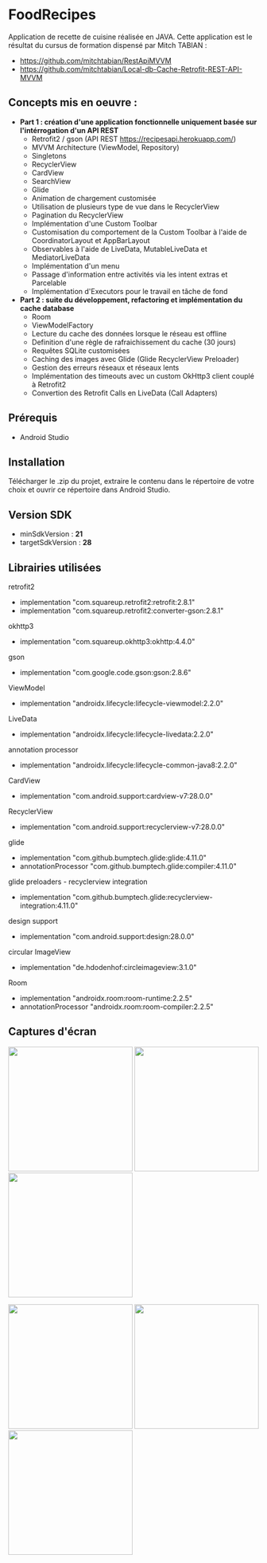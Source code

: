 # FoodRecipes

Application de recette de cuisine réalisée en JAVA. Cette application est le résultat du cursus de formation dispensé par Mitch TABIAN :
- https://github.com/mitchtabian/RestApiMVVM
- https://github.com/mitchtabian/Local-db-Cache-Retrofit-REST-API-MVVM

## Concepts mis en oeuvre :
- **Part 1 : création d'une application fonctionnelle uniquement basée sur l'intérrogation d'un API REST**
  - Retrofit2 / gson (API REST  https://recipesapi.herokuapp.com/)
  - MVVM Architecture (ViewModel, Repository)
  - Singletons
  - RecyclerView
  - CardView
  - SearchView
  - Glide
  - Animation de chargement customisée
  - Utilisation de plusieurs type de vue dans le RecyclerView
  - Pagination du RecyclerView
  - Implémentation d'une Custom Toolbar
  - Customisation du comportement de la Custom Toolbar à l'aide de CoordinatorLayout et AppBarLayout
  - Observables à l'aide de LiveData, MutableLiveData et MediatorLiveData
  - Implémentation d'un menu
  - Passage d'information entre activités via les intent extras et Parcelable
  - Implémentation d'Executors pour le travail en tâche de fond
- **Part 2 : suite du développement, refactoring et implémentation du cache database**
  - Room
  - ViewModelFactory
  - Lecture du cache des données lorsque le réseau est offline
  - Definition d'une règle de rafraichissement du cache (30 jours)
  - Requêtes SQLite customisées
  - Caching des images avec Glide (Glide RecyclerView Preloader)
  - Gestion des erreurs réseaux et réseaux lents
  - Implémentation des timeouts avec un custom OkHttp3 client couplé à Retrofit2
  - Convertion des Retrofit Calls en LiveData (Call Adapters)

## Prérequis
- Android Studio
## Installation
Télécharger le .zip du projet, extraire le contenu dans le répertoire de votre choix et ouvrir ce répertoire dans Android Studio.
## Version SDK
- minSdkVersion : **21**
- targetSdkVersion : **28**
## Librairies utilisées
retrofit2
- implementation "com.squareup.retrofit2:retrofit:2.8.1"
- implementation "com.squareup.retrofit2:converter-gson:2.8.1"

okhttp3
- implementation "com.squareup.okhttp3:okhttp:4.4.0"

gson
- implementation "com.google.code.gson:gson:2.8.6"

ViewModel
- implementation "androidx.lifecycle:lifecycle-viewmodel:2.2.0"

LiveData
- implementation "androidx.lifecycle:lifecycle-livedata:2.2.0"

annotation processor
- implementation "androidx.lifecycle:lifecycle-common-java8:2.2.0"

CardView
- implementation "com.android.support:cardview-v7:28.0.0"

RecyclerView
- implementation "com.android.support:recyclerview-v7:28.0.0"

glide
- implementation "com.github.bumptech.glide:glide:4.11.0"
- annotationProcessor "com.github.bumptech.glide:compiler:4.11.0"

glide preloaders - recyclerview integration
- implementation "com.github.bumptech.glide:recyclerview-integration:4.11.0"

design support
- implementation "com.android.support:design:28.0.0"

circular ImageView
- implementation "de.hdodenhof:circleimageview:3.1.0"

Room
- implementation "androidx.room:room-runtime:2.2.5"
- annotationProcessor "androidx.room:room-compiler:2.2.5"

## Captures d'écran
<img src="./assets/1.png" width="250"> <img src="./assets/2.png" width="250"> <img src="./assets/3.png" width="250">

<img src="./assets/4.png" width="250"> <img src="./assets/5.png" width="250"> <img src="./assets/6.png" width="250">
